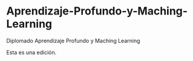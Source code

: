 # Aprendizaje-Profundo-y-Maching-Learning
Diplomado Aprendizaje Profundo y Maching Learning

Esta es una edición.
